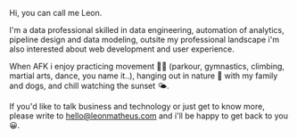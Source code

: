 Hi, you can call me Leon.

I'm a data professional skilled in data engineering, automation of analytics, pipeline design and data modeling, outsite my professional landscape i'm also interested about web development and user experience.

When AFK i enjoy practicing movement 🤸‍♂ (parkour, gymnastics, climbing, martial arts, dance, you name it..), hanging out in nature 🌿 with my family and  dogs, and chill watching the sunset 🌤.

If you'd like to talk business and technology or just get to know more, please write to [hello@leonmatheus.com](mailto:hello@leonmatheus.com) and i'll be happy to get back to you 😀.
